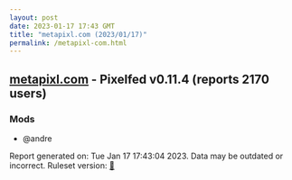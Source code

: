 ```yaml
---
layout: post
date: 2023-01-17 17:43 GMT
title: "metapixl.com (2023/01/17)"
permalink: /metapixl-com.html
---
```


## [metapixl.com](https://metapixl.com) - Pixelfed v0.11.4 (reports 2170 users)

### Mods
 * @andre

Report generated on: Tue Jan 17 17:43:04 2023. Data may be outdated or incorrect.
Ruleset version: [🧁](/version-cupcake)
